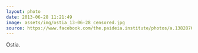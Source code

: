 ```yaml
---
layout: photo
date: 2013-06-28 11:21:49
image: assets/img/ostia_13-06-28_censored.jpg
source: https://www.facebook.com/the.paideia.institute/photos/a.138287679571974/526238104110261/?type=3
---
```


Ostia.
